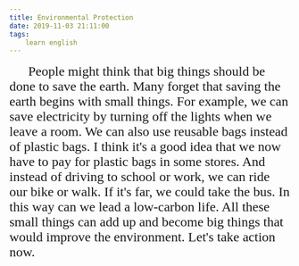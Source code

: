 ```yaml
---
title: Environmental Protection
date: 2019-11-03 21:11:00
tags:
    learn english
---
```

<font size="5">&#xA0; &#xA0; &#xA0;<font face="Times New Roman">People might think that big things should be done to save the earth. Many forget that saving the earth begins with small things. For example, we can save electricity by turning off the lights when we leave a room. We can also use reusable bags instead of plastic bags. I think it&apos;s a good idea that we now have to pay for plastic bags in some stores. And instead of driving to school or work, we can ride our bike or walk. If it&apos;s far, we could take the bus. In this way can we lead a low-carbon life. All these small things can add up and become big things that would improve the environment. Let&apos;s take action now.</font></font>